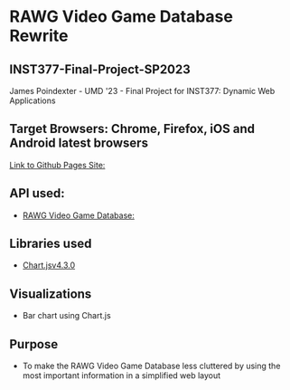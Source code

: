 # RAWG Video Game Database Rewrite

## INST377-Final-Project-SP2023
James Poindexter - UMD '23 - Final Project for INST377: Dynamic Web Applications

## Target Browsers: Chrome, Firefox, iOS and Android latest browsers


[Link to Github Pages Site:](https://jlpjr1999.github.io/INST377-Final-Project-SP2023/index.html)

## API used: 
* [RAWG Video Game Database:](https://rawg.io/apidocs)

## Libraries used
* [Chart.jsv4.3.0](https://www.chartjs.org/)

## Visualizations
* Bar chart using Chart.js

## Purpose
* To make the RAWG Video Game Database less cluttered by using the most important information in a simplified web layout
